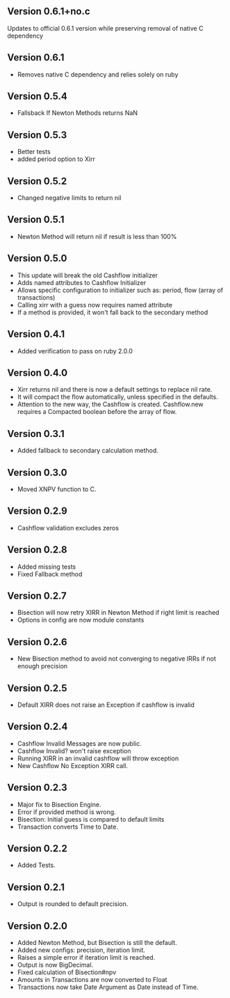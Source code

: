 ## Version 0.6.1+no.c
Updates to official 0.6.1 version while preserving removal of native C dependency

## Version 0.6.1
* Removes native C dependency and relies solely on ruby

## Version 0.5.4
* Fallsback If Newton Methods returns NaN

## Version 0.5.3
* Better tests
* added period option to Xirr

## Version 0.5.2
* Changed negative limits to return nil

## Version 0.5.1
* Newton Method will return nil if result is less than 100%

## Version 0.5.0
* This update will break the old Cashflow initializer
* Adds named attributes to Cashflow Initializer
* Allows specific configuration to initializer such as: period, flow (array of transactions)
* Calling xirr with a guess now requires named attribute
* If a method is provided, it won't fall back to the secondary method

## Version 0.4.1
* Added verification to pass on ruby 2.0.0

## Version 0.4.0

* Xirr returns nil and there is now a default settings to replace nil rate.
* It will compact the flow automatically, unless specified in the defaults.
* Attention to the new way, the Cashflow is created. Cashflow.new requires a Compacted boolean before the array of flow.

## Version 0.3.1

* Added fallback to secondary calculation method.

## Version 0.3.0

* Moved XNPV function to C.

## Version 0.2.9

* Cashflow validation excludes zeros

## Version 0.2.8

* Added missing tests
* Fixed Fallback method

## Version 0.2.7

* Bisection will now retry XIRR in Newton Method if right limit is reached
* Options in config are now module constants

## Version 0.2.6

* New Bisection method to avoid not converging to negative IRRs if not enough precision

## Version 0.2.5

* Default XIRR does not raise an Exception if cashflow is invalid

## Version 0.2.4

* Cashflow Invalid Messages are now public.
* Cashflow Invalid? won't raise exception
* Running XIRR in an invalid cashflow will throw exception
* New Cashflow No Exception XIRR call.

## Version 0.2.3

* Major fix to Bisection Engine.
* Error if provided method is wrong.
* Bisection: Initial guess is compared to default limits
* Transaction converts Time to Date.

## Version 0.2.2

* Added Tests.

## Version 0.2.1

* Output is rounded to default precision.

## Version 0.2.0

* Added Newton Method, but Bisection is still the default.
* Added new configs: precision, iteration limit.
* Raises a simple error if iteration limit is reached.
* Output is now BigDecimal.
* Fixed calculation of Bisection#npv
* Amounts in Transactions are now converted to Float
* Transactions now take Date Argument as Date instead of Time.
